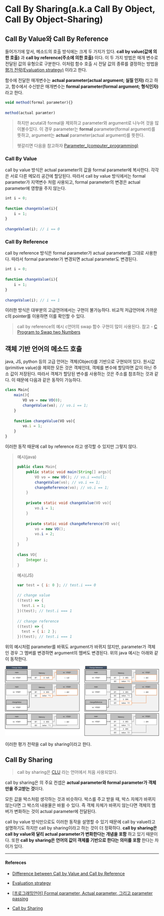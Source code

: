 # Call By Sharing(a.k.a Call By Object, Call By Object-Sharing)

## Call By Value와 Call By Reference

들어가기에 앞서, 메소드의 호출 방식에는 크게 두 가지가 있다. **call by value(값에 의한 호출)** 과 **call by reference(주소에 의한 호출)** 이다. 이 두 가지 방법은 매개 변수로 전달된 값의 유형으로 구분한다. 이처럼 함수 호출 시 전달 값의 종류를 결정하는 방법을 [평가 전략(Evaluation strategy)](https://en.wikipedia.org/wiki/Evaluation_strategy) 이라고 한다.

함수에 전달한 매개변수는 **actual parameter(actual argument; 실질 인자)** 라고 하고, 함수에서 수신받은 매개변수는 **formal parameter(formal argument; 형식인자)** 라고 한다.

```js
void method(formal parameter){}

method(actual paramter)
```

> 하지만 acutal과 formal을 제외하고 parameter와 argument로 나누어 것을 많이볼수있다. 이 경우 parameter는 **formal** parameter(formal argument)를 뜻하고, argument는 **actual** parameter(actual argument)를 뜻한다. 
>
>헷갈리면 다음을 참고하자 [Parameter_(computer_programming)](https://en.wikipedia.org/wiki/Parameter_(computer_programming))

### Call By Value

call by value 방식은 actual parameter의 값을 formal parameter에 복사한다. 각각은 서로 다른 메모리 공간에 할당된다. 따라서 call by value 방식에서는 formal parameter가 지역변수 처럼 사용되고, formal parameter의 변경은 actual parameter에 영향을 주지 않는다.

```js
int i = 0;

function changeValue(i){
    i = 1;
}

changeValue(i); // i == 0
```

### Call By Reference

call by reference 방식은 formal parameter가 actual parameter를 그대로 사용한다. 따라서 formal parameter가 변경되면 actual parameter도 변경된다.

```js
int i = 0;

function changeValue(i){
    i = 1;
}

changeValue(i); // i == 1
```

이러한 방식은 대부분의 고급언어에서는 구현이 불가능하다. 비교적 저급언어에 가까운 c의 pointer를 이용하면 이를 확인할 수 있다.

> call by reference의 예시 c언어의 swap 함수 구현이 많이 사용된다.
> 참고 - [C Program to Swap two Numbers](https://www.geeksforgeeks.org/c-program-swap-two-numbers/)

## 객체 기반 언어의 메소드 호출

java, JS, python 등의 고급 언어는 객체(Object)를 기반으로 구현되어 있다. 원시값(primitive value)을 제외한 모든 것은 객체인데, 객체를 변수에 할당하면 값이 아닌 주소 값이 저장된다. 따라서 객체가 할당된 변수를 사용하는 것은 주소를 참조하는 것과 같다. 이 때문에 다음과 같은 동작이 가능하다.

```js
class Main{
    main(){
        VO vo = new VO(0);
        changeValue(vo); // vo.i == 1;
    }

    function changeValue(VO vo){
        vo.i = 1;
    }
}
```

이러한 동작 때문에 call by reference 라고 생각할 수 있지만 그렇지 않다.

> 예시(java)
>
> ```java
> public class Main{
>     public static void main(String[] args){
>         VO vo = new VO(); // vo.i ==null;
>         changeValue(vo); // vo.i == 1;
>         changeReference(vo); // vo.i == 1;
>     }
>
>     private static void changeValue(VO vo){
>         vo.i = 1;
>     }
>
>     private static void changeReference(VO vo){
>         vo = new VO();
>         vo.i = 2;
>     }
> }
>
> class VO{
>     Integer i;
> }
> ```

> 예시(JS)
>
> ```js
> var test = { i: 0 }; // test.i === 0
>
> // change value
> ((test) => {
>   test.i = 1;
> })(test); // test.i === 1
>
> // change reference
> ((test) => {
>   test = { i: 2 };
> })(test); // test.i === 1
> ```

위의 예시처럼 parameter를 바꿔도 argument가 바뀌지 않지만, parameter가 객체인 경우 그 멤버를 변경하면 argument의 멤버도 변경된다. 위의 java 예시는 아래와 같이 동작한다.

![call by sharing](../assets/images/call-by-sharing01.png)

이러한 평가 전략을 call by sharing이라고 한다.

## Call By Sharing

> call by sharing은 [CLU](<https://en.wikipedia.org/wiki/CLU_(programming_language)>) 라는 언어에서 처음 사용되었다.

call by sharing은 의 주요 컨셉은 **actual parameter와 formal parameter가 객체만을 주고받는 것**이다.

모든 값을 박스처럼 생각하는 것과 비슷하다. 박스를 주고 받을 때, 박스 자체가 바뀌지 않는다면 그 박스의 내용물은 바뀔 수 있다. 즉 객체 자체가 바뀌지 않는다면 객체의 멤버가 변화하는 것이 actual parameter에 전달된다.

call by value 방식만으로도 이러한 동작을 설명할 수 있기 때문에 call by value라고 설명하기도 하지만 call by sharing이라고 하는 것이 더 정확하다. **call by sharing은 call by value와 달리 actual parameter가 변화한다는 개념을 포함** 하고 있기 때문이다. 또한 **call by sharing은 언어의 값이 객체를 기반으로 한다는 의미를 포함** 한다는 차이가 있다.

---

#### Refereces

- [Difference between Call by Value and Call by Reference](https://www.geeksforgeeks.org/difference-between-call-by-value-and-call-by-reference/)

- [Evaluation strategy](https://en.wikipedia.org/wiki/Evaluation_strategy#Call_by_sharing)

- [[프로그래밍언어] Formal parameter, Actual parameter, 그리고 parameter passing](https://yunmap.tistory.com/entry/프로그래밍언어-Formal-parameter-Actual-parameter-그리고-parameter-passing)

- [Call by Sharing](http://www.pmg.lcs.mit.edu/papers/thetaref/node34.html)
